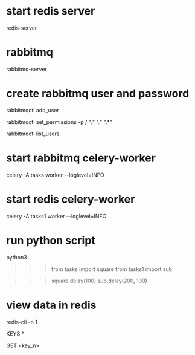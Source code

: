 # start redis server
redis-server

# rabbitmq
rabbitmq-server

# create rabbitmq user and password
rabbitmqctl add_user <username> <password>

rabbitmqctl set_permissions -p / <username> ".*" ".*" ".*"

rabbitmqctl list_users

# start rabbitmq celery-worker
celery -A tasks worker --loglevel=INFO

# start redis celery-worker
celery -A tasks1 worker --loglevel=INFO

# run python script
python3
>>> from tasks import square
>>> from tasks1 import sub

>>> square.delay(100)
>>> sub.delay(200, 100)

# view data in redis
redis-cli -n 1 

KEYS *

GET <key_n>